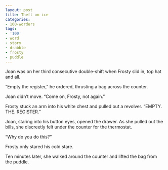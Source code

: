```yaml
---
layout: post
title: Theft on ice
categories:
- 100-worders
tags:
- '100'
- word
- story
- drabble
- frosty
- puddle
---
```

Joan was on her third consecutive double-shift when Frosty slid in, top hat and all.

“Empty the register,” he ordered, thrusting a bag across the counter.

Joan didn’t move. “Come on, Frosty, not again.”

Frosty stuck an arm into his white chest and pulled out a revolver. “EMPTY. THE. REGISTER.”

Joan, staring into his button eyes, opened the drawer. As she pulled out the bills, she discreetly felt under the counter for the thermostat.

“Why do you do this?”

Frosty only stared his cold stare.

Ten minutes later, she walked around the counter and lifted the bag from the puddle.
